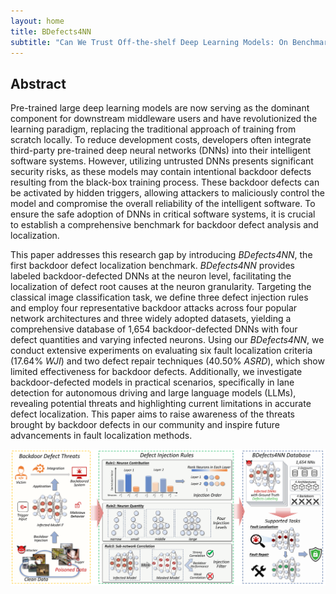 ```yaml
---
layout: home
title: BDefects4NN
subtitle: "Can We Trust Off-the-shelf Deep Learning Models: On Benchmarking Backdoor Neuron Defects Localization"
---
```


## Abstract  

Pre-trained large deep learning models are now serving as the dominant component for downstream middleware users and have revolutionized the learning paradigm, replacing the traditional approach of training from scratch locally. To reduce development costs, developers often integrate third-party pre-trained deep neural networks (DNNs) into their intelligent software systems. However, utilizing untrusted DNNs presents significant security risks, as these models may contain intentional backdoor defects resulting from the black-box training process. These backdoor defects can be activated by hidden triggers, allowing attackers to maliciously control the model and compromise the overall reliability of the intelligent software. To ensure the safe adoption of DNNs in critical software systems, it is crucial to establish a comprehensive benchmark for backdoor defect analysis and localization. 

This paper addresses this research gap by introducing *BDefects4NN*, the first backdoor defect localization benchmark. *BDefects4NN* provides labeled backdoor-defected DNNs at the neuron level, facilitating the localization of defect root causes at the neuron granularity. Targeting the classical image classification task, we define three defect injection rules and employ four representative backdoor attacks across four popular network architectures and three widely adopted datasets, yielding a comprehensive database of 1,654 backdoor-defected DNNs with four defect quantities and varying infected neurons. Using our *BDefects4NN*, we conduct extensive experiments on evaluating six fault localization criteria (17.64% $WJI$) and two defect repair techniques (40.50% $ASRD$), which show limited effectiveness for backdoor defects. Additionally, we investigate backdoor-defected models in practical scenarios, specifically in lane detection for autonomous driving and large language models (LLMs), revealing potential threats and highlighting current limitations in accurate defect localization. This paper aims to raise awareness of the threats brought by backdoor defects in our community and inspire future advancements in fault localization methods. 

![](/assets/img/framework.png)
